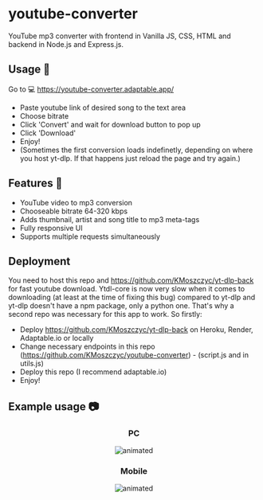 # youtube-converter
YouTube mp3 converter with frontend in Vanilla JS, CSS, HTML and backend in Node.js and Express.js.

## Usage 📄
Go to
💻 https://youtube-converter.adaptable.app/

- Paste youtube link of desired song to the text area  
- Choose bitrate
- Click 'Convert' and wait for download button to pop up  
- Click 'Download'  
- Enjoy!
- (Sometimes the first conversion loads indefinetly, depending on where you host yt-dlp. If that happens just reload the page and try again.)

## Features 🎉
- YouTube video to mp3 conversion
- Chooseable bitrate 64-320 kbps
- Adds thumbnail, artist and song title to mp3 meta-tags 
- Fully responsive UI
- Supports multiple requests simultaneously

## Deployment
You need to host this repo and https://github.com/KMoszczyc/yt-dlp-back for fast youtube download. Ytdl-core is now very slow when it comes to downloading (at least at the time of fixing this bug) compared to yt-dlp and
yt-dlp doesn't have a npm package, only a python one. That's why a second repo was necessary for this app to work.
So firstly:
- Deploy https://github.com/KMoszczyc/yt-dlp-back on Heroku, Render, Adaptable.io or locally
- Change necessary endpoints in this repo (https://github.com/KMoszczyc/youtube-converter) - (script.js and in utils.js)
- Deploy this repo (I recommend adaptable.io)
- Enjoy!

## Example usage 📷

<div align="center">
  <h3>PC</h3>
  <img src="https://user-images.githubusercontent.com/61971053/130526310-fda2fea3-57d1-4a26-87c8-8699ee659606.gif" alt="animated" />
</div>

<div align="center">
  <h3>Mobile</h3>
  <img src="https://user-images.githubusercontent.com/61971053/130527180-3d81e063-ca35-43be-9a65-92094500c9a4.gif" alt="animated" />
</div


